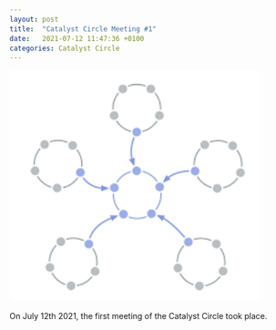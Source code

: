 ```yaml
---
layout: post
title:  "Catalyst Circle Meeting #1"
date:   2021-07-12 11:47:36 +0100
categories: Catalyst Circle
---
```


![Catalyst Circle](assets/Catalyst-Circle.png)

On July 12th 2021, the first meeting of the Catalyst Circle took place.
